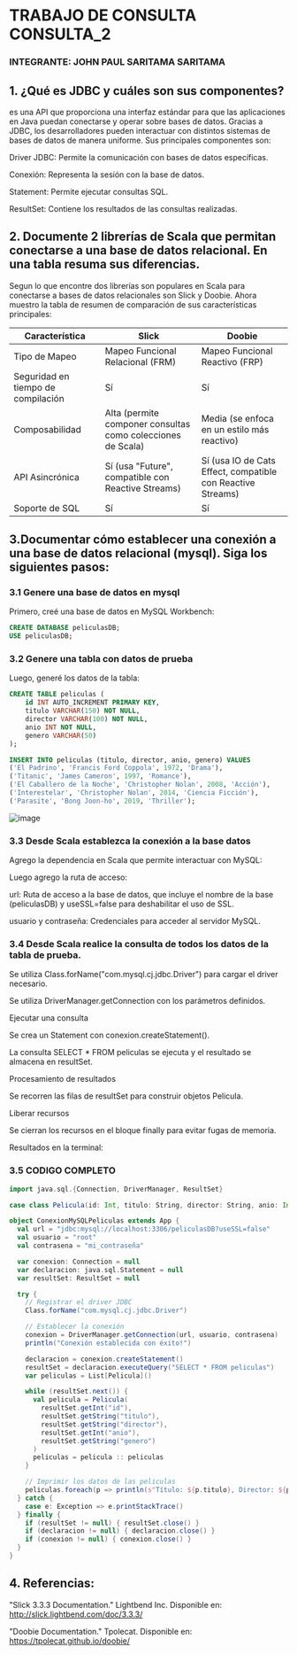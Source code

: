 # TRABAJO DE CONSULTA CONSULTA_2
### INTEGRANTE: JOHN PAUL SARITAMA SARITAMA
## 1. ¿Qué es JDBC y cuáles son sus componentes?

es una API que proporciona una interfaz estándar para que las aplicaciones en Java puedan conectarse y operar sobre bases de datos. Gracias a JDBC, los desarrolladores pueden interactuar con distintos sistemas de bases de datos de manera uniforme. Sus principales componentes son:

Driver JDBC: Permite la comunicación con bases de datos específicas.

Conexión: Representa la sesión con la base de datos.

Statement: Permite ejecutar consultas SQL.

ResultSet: Contiene los resultados de las consultas realizadas.

## 2. Documente 2 librerías de Scala que permitan conectarse a una base de datos relacional. En una tabla resuma sus diferencias.

Segun lo que encontre dos librerías son populares en Scala para conectarse a bases de datos relacionales son Slick y Doobie. Ahora muestro la tabla de resumen de comparación de sus características principales:

| Característica        | Slick                                         | Doobie                                      |
|----------------------|-----------------------------------------------|---------------------------------------------|
| Tipo de Mapeo        | Mapeo Funcional Relacional (FRM)              | Mapeo Funcional Reactivo (FRP)              |
| Seguridad en tiempo de compilación | Sí                                         | Sí                                          |
| Composabilidad       | Alta (permite componer consultas como colecciones de Scala) | Media (se enfoca en un estilo más reactivo) |
| API Asincrónica      | Sí (usa "Future", compatible con Reactive Streams) | Sí (usa IO de Cats Effect, compatible con Reactive Streams) |
| Soporte de SQL       | Sí                                            | Sí                                          |


## 3.Documentar cómo establecer una conexión a una base de datos relacional (mysql). Siga los siguientes pasos:
### 3.1 Genere una base de datos en mysql

Primero, creé una base de datos en MySQL Workbench:
```sql
CREATE DATABASE peliculasDB;
USE peliculasDB;
```
### 3.2 Genere una tabla con datos de prueba

Luego, generé los datos de la tabla:
```sql
CREATE TABLE peliculas (
    id INT AUTO_INCREMENT PRIMARY KEY,
    titulo VARCHAR(150) NOT NULL,
    director VARCHAR(100) NOT NULL,
    anio INT NOT NULL,
    genero VARCHAR(50)
);

INSERT INTO peliculas (titulo, director, anio, genero) VALUES
('El Padrino', 'Francis Ford Coppola', 1972, 'Drama'),
('Titanic', 'James Cameron', 1997, 'Romance'),
('El Caballero de la Noche', 'Christopher Nolan', 2008, 'Acción'),
('Interestelar', 'Christopher Nolan', 2014, 'Ciencia Ficción'),
('Parasite', 'Bong Joon-ho', 2019, 'Thriller');
```

![image](https://github.com/user-attachments/assets/9e8c2a7e-7688-49ed-babf-0e3fc9746eda)


### 3.3 Desde Scala establezca la conexión a la base datos
Agrego la dependencia en Scala que permite interactuar con MySQL:

Luego agrego la ruta de acceso:

url: Ruta de acceso a la base de datos, que incluye el nombre de la base (peliculasDB) y useSSL=false para deshabilitar el uso de SSL.

usuario y contraseña: Credenciales para acceder al servidor MySQL.

### 3.4 Desde Scala realice la consulta de todos los datos de la tabla de prueba. 

Se utiliza Class.forName("com.mysql.cj.jdbc.Driver") para cargar el driver necesario.



Se utiliza DriverManager.getConnection con los parámetros definidos.



Ejecutar una consulta

Se crea un Statement con conexion.createStatement().

La consulta SELECT * FROM peliculas se ejecuta y el resultado se almacena en resultSet.



 Procesamiento de resultados

Se recorren las filas de resultSet para construir objetos Pelicula.

Liberar recursos

Se cierran los recursos en el bloque finally para evitar fugas de memoria.

Resultados en la terminal:
### 3.5 CODIGO COMPLETO
```Scala
import java.sql.{Connection, DriverManager, ResultSet}

case class Pelicula(id: Int, titulo: String, director: String, anio: Int, genero: String)

object ConexionMySQLPeliculas extends App {
  val url = "jdbc:mysql://localhost:3306/peliculasDB?useSSL=false"
  val usuario = "root"
  val contrasena = "mi_contraseña"

  var conexion: Connection = null
  var declaracion: java.sql.Statement = null
  var resultSet: ResultSet = null

  try {
    // Registrar el driver JDBC
    Class.forName("com.mysql.cj.jdbc.Driver")

    // Establecer la conexión
    conexion = DriverManager.getConnection(url, usuario, contrasena)
    println("Conexión establecida con éxito!")

    declaracion = conexion.createStatement()
    resultSet = declaracion.executeQuery("SELECT * FROM peliculas")
    var peliculas = List[Pelicula]()

    while (resultSet.next()) {
      val pelicula = Pelicula(
        resultSet.getInt("id"),
        resultSet.getString("titulo"),
        resultSet.getString("director"),
        resultSet.getInt("anio"),
        resultSet.getString("genero")
      )
      peliculas = pelicula :: peliculas
    }

    // Imprimir los datos de las peliculas
    peliculas.foreach(p => println(s"Título: ${p.titulo}, Director: ${p.director}, Año: ${p.anio}, Género: ${p.genero}"))
  } catch {
    case e: Exception => e.printStackTrace()
  } finally {
    if (resultSet != null) { resultSet.close() }
    if (declaracion != null) { declaracion.close() }
    if (conexion != null) { conexion.close() }
  }
}
```
## 4. Referencias:

"Slick 3.3.3 Documentation." Lightbend Inc. Disponible en: http://slick.lightbend.com/doc/3.3.3/

"Doobie Documentation." Tpolecat. Disponible en: https://tpolecat.github.io/doobie/


